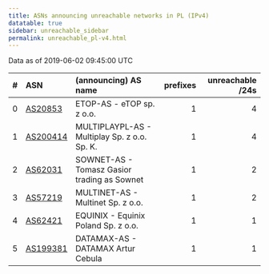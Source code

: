 ```yaml
---
title: ASNs announcing unreachable networks in PL (IPv4)
datatable: true
sidebar: unreachable_sidebar
permalink: unreachable_pl-v4.html
---
```


Data as of 2019-06-02 09:45:00 UTC


<div class="datatable-begin"></div>

|   # | ASN                                      | (announcing) AS name                         |   prefixes |   unreachable /24s |
|----:|:-----------------------------------------|:---------------------------------------------|-----------:|-------------------:|
|   0 | [AS20853](unreachable_AS20853-v4.html)   | ETOP-AS - eTOP sp. z o.o.                    |          1 |                  4 |
|   1 | [AS200414](unreachable_AS200414-v4.html) | MULTIPLAYPL-AS - Multiplay Sp. z o.o. Sp. K. |          1 |                  4 |
|   2 | [AS62031](unreachable_AS62031-v4.html)   | SOWNET-AS - Tomasz Gasior trading as Sownet  |          1 |                  2 |
|   3 | [AS57219](unreachable_AS57219-v4.html)   | MULTINET-AS - Multinet Sp. z o.o.            |          1 |                  2 |
|   4 | [AS62421](unreachable_AS62421-v4.html)   | EQUINIX - Equinix Poland Sp. z o.o.          |          1 |                  1 |
|   5 | [AS199381](unreachable_AS199381-v4.html) | DATAMAX-AS - DATAMAX Artur Cebula            |          1 |                  1 |

<div class="datatable-end"></div>
